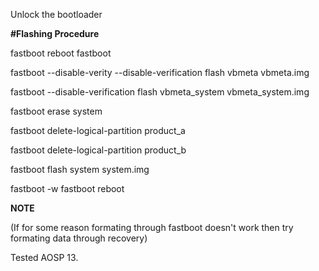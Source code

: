 Unlock the bootloader

**#Flashing Procedure**

fastboot reboot fastboot

fastboot --disable-verity --disable-verification flash vbmeta vbmeta.img

fastboot --disable-verification flash vbmeta_system vbmeta_system.img

fastboot erase system

fastboot delete-logical-partition product_a

fastboot delete-logical-partition product_b

fastboot flash system system.img

fastboot -w
fastboot reboot

**NOTE**

(If for some reason formating through fastboot doesn't work then try formating data through recovery) 

Tested AOSP 13.